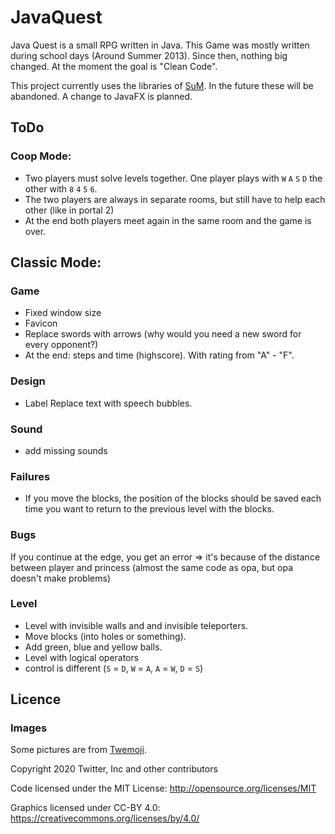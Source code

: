 # JavaQuest
Java Quest is a small RPG written in Java. This Game was mostly written during school days (Around Summer 2013). Since then, nothing big changed. At the moment the goal is "Clean Code".

This project currently uses the libraries of [SuM](https://www.mg-werl.de/sum/).
In the future these will be abandoned. A change to JavaFX is planned.

## ToDo
### Coop Mode:
* Two players must solve levels together. One player plays with `W` `A` `S` `D` the other with `8` `4` `5` `6`.
* The two players are always in separate rooms, but still have to help each other (like in portal 2)
* At the end both players meet again in the same room and the game is over.

## Classic Mode:
### Game
- Fixed window size
- Favicon
- Replace swords with arrows (why would you need a new sword for every opponent?)
- At the end: steps and time (highscore). With rating from "A" - "F".

### Design
- Label Replace text with speech bubbles.
  
### Sound
- add missing sounds

### Failures
- If you move the blocks, the position of the blocks should be saved each time you want to return to the previous level with the blocks.
  
### Bugs
If you continue at the edge, you get an error => it's because of the distance between player and princess (almost the same code as opa, but opa doesn't make problems)
  
### Level
  + Level with invisible walls and and invisible teleporters.
  + Move blocks (into holes or something).
  + Add green, blue and yellow balls.
  + Level with logical operators
  + control is different (`S` = `D`, `W` = `A`, `A` = `W`, `D` = `S`)

## Licence
### Images
Some pictures are from [Twemoji](https://twemoji.twitter.com/).

Copyright 2020 Twitter, Inc and other contributors

Code licensed under the MIT License: http://opensource.org/licenses/MIT

Graphics licensed under CC-BY 4.0: https://creativecommons.org/licenses/by/4.0/

